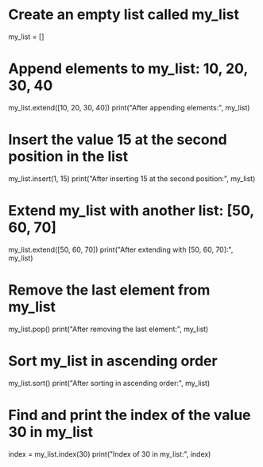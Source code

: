 # Create an empty list called my_list
my_list = []

# Append elements to my_list: 10, 20, 30, 40
my_list.extend([10, 20, 30, 40])
print("After appending elements:", my_list)

# Insert the value 15 at the second position in the list
my_list.insert(1, 15)
print("After inserting 15 at the second position:", my_list)

# Extend my_list with another list: [50, 60, 70]
my_list.extend([50, 60, 70])
print("After extending with [50, 60, 70]:", my_list)

# Remove the last element from my_list
my_list.pop()
print("After removing the last element:", my_list)

# Sort my_list in ascending order
my_list.sort()
print("After sorting in ascending order:", my_list)

# Find and print the index of the value 30 in my_list
index = my_list.index(30)
print("Index of 30 in my_list:", index)
